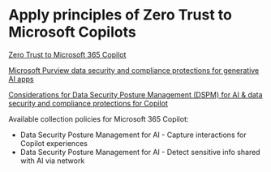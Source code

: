 # Apply principles of Zero Trust to Microsoft Copilots

[Zero Trust to Microsoft 365 Copilot](https://learn.microsoft.com/en-us/security/zero-trust/copilots/apply-zero-trust-copilots-overview)

[Microsoft Purview data security and compliance protections for generative AI apps](https://learn.microsoft.com/en-us/purview/ai-microsoft-purview)

[Considerations for Data Security Posture Management (DSPM) for AI & data security and compliance protections for Copilot](https://learn.microsoft.com/en-us/purview/ai-microsoft-purview-considerations)

Available collection policies for Microsoft 365 Copilot:

- Data Security Posture Management for AI - Capture interactions for Copilot experiences
- Data Security Posture Management for AI - Detect sensitive info shared with AI via network
